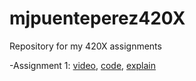 # mjpuenteperez420X
Repository for my 420X assignments

-Assignment 1: [video](), [code](Assignment1/A1FInal.frag), [explain](Assignment1/README.md)
